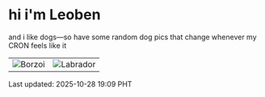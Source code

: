 # hi i'm Leoben

and i like dogs—so have some random dog pics that change whenever my CRON feels like it

|  |  |
|--------|----------|
| ![Borzoi](https://random-dog-vercel.vercel.app/api/random-borzoi?v=1761649797) | ![Labrador](https://random-dog-vercel.vercel.app/api/random-labrador?v=1761649797) |

Last updated: 2025-10-28 19:09 PHT
